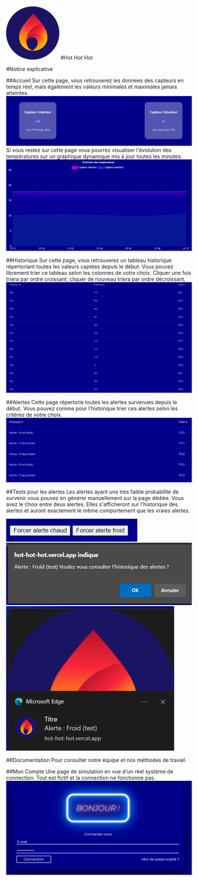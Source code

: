 ![logo](images/app_icon144x144.png)
#Hot Hot Hot

#Notice explicative

##Accueil
Sur cette page, vous retrouverez les données des capteurs en temps réel, mais également les valeurs minimales et maximales jamais atteintes.
![graph](images/sensors.png)
Si vous restez sur cette page vous pourrez visualiser l'évolution des températures sur un graphique dynamique mis à jour toutes les minutes.
![graph](images/graph.png)

##Historique
Sur cette page, vous retrouverez un tableau historique répertoriant toutes les valeurs captées depuis le début.
Vous pouvez librement trier ce tableau selon les colonnes de votre choix.
Cliquer une fois triera par ordre croissant, cliquer de nouveau triera par ordre décroissant.
![table](images/table.png)

##Alertes
Cette page répertorie toutes les alertes survenues depuis le début. Vous pouvez comme pour l'historique trier ces alertes selon les critères de votre choix.
![alerts](images/alerts.png)

##Tests pour les alertes
Les alertes ayant une très faible probabilité de survenir vous pouvez en générer manuellement sur la page dédiée.
Vous avez le choix entre deux alertes.
Elles s'afficheront sur l'historique des alertes et auront exactement le même comportement que les vraies alertes.

![test](images/test.png)
![alertPopup](images/alertPopup.png)
![notifPopup](images/notifPopup.png)

##Documentation
Pour consulter notre équipe et nos méthodes de travail.


##Mon Compte
Une page de simulation en vue d'un réel système de connection.
Tout est fictif et la connection ne fonctionne pas.
![account](images/account.png)
